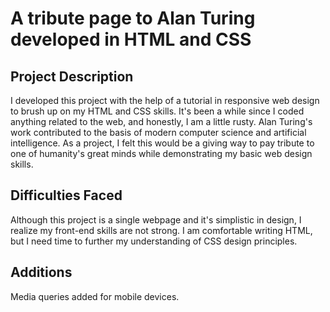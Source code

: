# A tribute page to Alan Turing developed in HTML and CSS 

## Project Description


I developed this project with the help of a tutorial in responsive web design to brush up on my HTML and CSS skills. It's been a while since I coded anything related to the web, and honestly, I am a little rusty. Alan Turing's work contributed to the basis of modern computer science and artificial intelligence. As a project, I felt this would be a giving way to pay tribute to one of humanity's great minds while demonstrating my basic web design skills. 

## Difficulties Faced

Although this project is a single webpage and it's simplistic in design, I realize my front-end skills are not strong. I am comfortable writing HTML, but I need time to further my understanding of CSS design principles. 

## Additions

Media queries added for mobile devices. 
